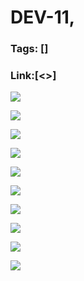 # DEV-11,
### Tags: []
### Link:[<>]

![](../images/DEV-11/DEV-11-A1.png)

![](../images/DEV-11/DEV-11-A2.png)

![](../images/DEV-11/DEV-11-A3.png)

![](../images/DEV-11/DEV-11-A4.png)

![](../images/DEV-11/DEV-11-A5.png)

![](../images/DEV-11/DEV-11-A6.png)

![](../images/DEV-11/DEV-11-A7.png)

![](../images/DEV-11/DEV-11-A8.png)

![](../images/DEV-11/DEV-11-A9.png)

![](../images/DEV-11/DEV-11-A10.png)

